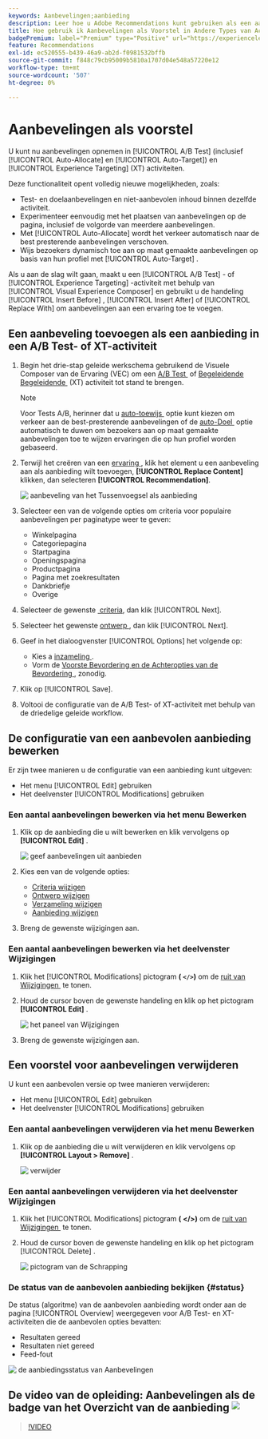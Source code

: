 ```yaml
---
keywords: Aanbevelingen;aanbieding
description: Leer hoe u Adobe Recommendations kunt gebruiken als een aanbieding voor A/B-tests (inclusief automatisch toewijzen en automatisch richten) en Experience Targeting (XT)-activiteiten.
title: Hoe gebruik ik Aanbevelingen als Voorstel in Andere Types van Activiteit?
badgePremium: label="Premium" type="Positive" url="https://experienceleague.adobe.com/docs/target/using/introduction/intro.html?lang=nl-NL#premium newtab=true" tooltip="Kijk wat er in Target Premium is opgenomen."
feature: Recommendations
exl-id: ec520555-b439-46a9-ab2d-f0981532bffb
source-git-commit: f848c79cb95009b5810a1707d04e548a57220e12
workflow-type: tm+mt
source-wordcount: '507'
ht-degree: 0%

---
```


# Aanbevelingen als voorstel

U kunt nu aanbevelingen opnemen in [!UICONTROL A/B Test] (inclusief [!UICONTROL Auto-Allocate] en [!UICONTROL Auto-Target]) en [!UICONTROL Experience Targeting] (XT) activiteiten.

Deze functionaliteit opent volledig nieuwe mogelijkheden, zoals:

* Test- en doelaanbevelingen en niet-aanbevolen inhoud binnen dezelfde activiteit.
* Experimenteer eenvoudig met het plaatsen van aanbevelingen op de pagina, inclusief de volgorde van meerdere aanbevelingen.
* Met [!UICONTROL Auto-Allocate] wordt het verkeer automatisch naar de best presterende aanbevelingen verschoven.
* Wijs bezoekers dynamisch toe aan op maat gemaakte aanbevelingen op basis van hun profiel met [!UICONTROL Auto-Target] .

Als u aan de slag wilt gaan, maakt u een [!UICONTROL A/B Test] - of [!UICONTROL Experience Targeting] -activiteit met behulp van [!UICONTROL Visual Experience Composer] en gebruikt u de handeling [!UICONTROL Insert Before] , [!UICONTROL Insert After] of [!UICONTROL Replace With] om aanbevelingen aan een ervaring toe te voegen.

## Een aanbeveling toevoegen als een aanbieding in een A/B Test- of XT-activiteit

1. Begin het drie-stap geleide werkschema gebruikend de Visuele Composer van de Ervaring (VEC) om een [&#x200B; A/B Test &#x200B;](/help/main/c-activities/t-test-ab/t-test-create-ab/test-create-ab.md) of [&#x200B; Begeleidende Begeleidende &#x200B;](/help/main/c-activities/t-experience-target/t-xt-create/xt-create.md) (XT) activiteit tot stand te brengen.

   >[!NOTE]
   >
   >Voor Tests A/B, herinner dat u [&#x200B; auto-toewijs &#x200B;](/help/main/c-activities/automated-traffic-allocation/automated-traffic-allocation.md) optie kunt kiezen om verkeer aan de best-presterende aanbevelingen of de [&#x200B; auto-Doel &#x200B;](/help/main/c-activities/auto-target/auto-target-to-optimize.md) optie automatisch te duwen om bezoekers aan op maat gemaakte aanbevelingen toe te wijzen ervaringen die op hun profiel worden gebaseerd.

1. Terwijl het creëren van een [&#x200B; ervaring &#x200B;](/help/main/c-experiences/c-visual-experience-composer/viztarget-options.md), klik het element u een aanbeveling aan als aanbieding wilt toevoegen, **[!UICONTROL Replace Content]** klikken, dan selecteren **[!UICONTROL Recommendation]**.

   ![&#x200B; aanbeveling van het Tussenvoegsel als aanbieding &#x200B;](/help/main/c-recommendations/t-create-recs-activity/assets/recs-as-offer.png)

1. Selecteer een van de volgende opties om criteria voor populaire aanbevelingen per paginatype weer te geven:

   * Winkelpagina
   * Categoriepagina
   * Startpagina
   * Openingspagina
   * Productpagina
   * Pagina met zoekresultaten
   * Dankbriefje
   * Overige

1. Selecteer de gewenste [&#x200B; criteria &#x200B;](/help/main/c-recommendations/c-algorithms/algorithms.md), dan klik [!UICONTROL Next].
1. Selecteer het gewenste [&#x200B; ontwerp &#x200B;](/help/main/c-recommendations/c-design-overview/design-overview.md), dan klik [!UICONTROL Next].
1. Geef in het dialoogvenster [!UICONTROL Options] het volgende op:

   * Kies a [&#x200B; inzameling &#x200B;](/help/main/c-recommendations/c-products/collections.md).
   * Vorm de [&#x200B; Voorste Bevordering en de Achteropties van de Bevordering &#x200B;](/help/main/c-recommendations/t-create-recs-activity/adding-promotions.md), zonodig.

1. Klik op [!UICONTROL Save].
1. Voltooi de configuratie van de A/B Test- of XT-activiteit met behulp van de driedelige geleide workflow.

## De configuratie van een aanbevolen aanbieding bewerken

Er zijn twee manieren u de configuratie van een aanbieding kunt uitgeven:

* Het menu [!UICONTROL Edit] gebruiken
* Het deelvenster [!UICONTROL Modifications] gebruiken

### Een aantal aanbevelingen bewerken via het menu Bewerken

1. Klik op de aanbieding die u wilt bewerken en klik vervolgens op **[!UICONTROL Edit]** .

   ![&#x200B; geef aanbevelingen uit aanbieden &#x200B;](/help/main/c-recommendations/assets/recs-offer-edit.png)

1. Kies een van de volgende opties:

   * [Criteria wijzigen](/help/main/c-recommendations/c-algorithms/algorithms.md)
   * [Ontwerp wijzigen](/help/main/c-recommendations/c-design-overview/design-overview.md)
   * [Verzameling wijzigen](/help/main/c-recommendations/c-products/collections.md)
   * [Aanbieding wijzigen](/help/main/c-recommendations/t-create-recs-activity/adding-promotions.md)

1. Breng de gewenste wijzigingen aan.

### Een aantal aanbevelingen bewerken via het deelvenster Wijzigingen

1. Klik het [!UICONTROL Modifications] pictogram **( `</>`)** om de [&#x200B; ruit van Wijzigingen &#x200B;](/help/main/c-experiences/c-visual-experience-composer/c-vec-code-editor/vec-code-editor.md) te tonen.
1. Houd de cursor boven de gewenste handeling en klik op het pictogram **[!UICONTROL Edit]** .

   ![&#x200B; het paneel van Wijzigingen &#x200B;](/help/main/c-recommendations/assets/recs-offer-modifications.png)

1. Breng de gewenste wijzigingen aan.

## Een voorstel voor aanbevelingen verwijderen

U kunt een aanbevolen versie op twee manieren verwijderen:

* Het menu [!UICONTROL Edit] gebruiken
* Het deelvenster [!UICONTROL Modifications] gebruiken

### Een aantal aanbevelingen verwijderen via het menu Bewerken

1. Klik op de aanbieding die u wilt verwijderen en klik vervolgens op **[!UICONTROL Layout > Remove]** .

   ![&#x200B; verwijder &#x200B;](/help/main/c-recommendations/assets/recs-offer-remove.png)

### Een aantal aanbevelingen verwijderen via het deelvenster Wijzigingen

1. Klik het [!UICONTROL Modifications] pictogram **( &lt;/>)** om de [&#x200B; ruit van Wijzigingen &#x200B;](/help/main/c-experiences/c-visual-experience-composer/c-vec-code-editor/vec-code-editor.md) te tonen.
1. Houd de cursor boven de gewenste handeling en klik op het pictogram [!UICONTROL Delete] .

   ![&#x200B; pictogram van de Schrapping &#x200B;](/help/main/c-recommendations/assets/recs-offer-delete.png)

### De status van de aanbevolen aanbieding bekijken {#status}

De status (algoritme) van de aanbevolen aanbieding wordt onder aan de pagina [!UICONTROL Overview] weergegeven voor A/B Test- en XT-activiteiten die de aanbevolen opties bevatten:

* Resultaten gereed
* Resultaten niet gereed
* Feed-fout

![&#x200B; de aanbiedingsstatus van Aanbevelingen &#x200B;](/help/main/c-recommendations/assets/recs-offer-status.png)

## De video van de opleiding: Aanbevelingen als de badge van het Overzicht van de aanbieding ![&#x200B; &#x200B;](/help/main/assets/overview.png)

>[!VIDEO](https://video.tv.adobe.com/v/28878)
